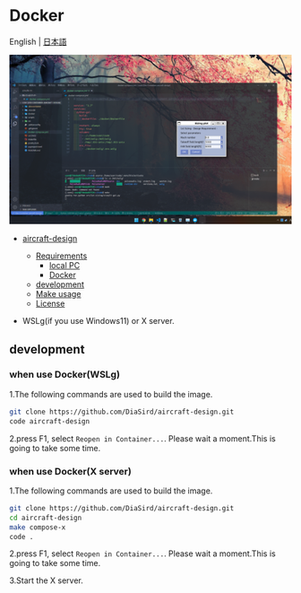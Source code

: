# Docker

English | [日本語](../jp/docker.md)

![WSLg](../../img/wslg.png)

- [aircraft-design](#aircraft-design)

  - [Requirements](#requirements)
    - [local PC](#local-pc)
    - [Docker](#docker)
  - [development](#development)
  - [Make usage](#make-usage)
  - [License](#license)

- WSLg(if you use Windows11) or X server.

## development

### when use Docker(WSLg)

1.The following commands are used to build the image.

```bash
git clone https://github.com/DiaSird/aircraft-design.git
code aircraft-design
```

2.press F1, select `Reopen in Container...`.
Please wait a moment.This is going to take some time.

### when use Docker(X server)

1.The following commands are used to build the image.

```bash
git clone https://github.com/DiaSird/aircraft-design.git
cd aircraft-design
make compose-x
code .
```

2.press F1, select `Reopen in Container...`.
Please wait a moment.This is going to take some time.

3.Start the X server.
